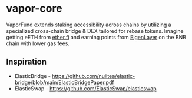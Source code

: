 # vapor-core

VaporFund extends staking accessibility across chains by utilizing a specialized cross-chain bridge & DEX tailored for rebase tokens. Imagine getting eETH from [ether.fi](https://www.ether.fi/) and earning points from [EigenLayer](https://www.eigenlayer.xyz/) on the BNB chain with lower gas fees.

## Inspiration
- ElasticBridge - https://github.com/nulltea/elastic-bridge/blob/main/ElasticBridgePaper.pdf
- ElasticSwap - https://github.com/ElasticSwap/elasticswap





